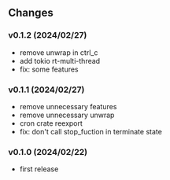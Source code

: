 ## Changes

### v0.1.2 (2024/02/27)
* remove unwrap in ctrl_c
* add tokio rt-multi-thread
* fix: some features

### v0.1.1 (2024/02/27)
* remove unnecessary features
* remove unnecessary unwrap
* cron crate reexport
* fix: don't call stop_fuction in terminate state

### v0.1.0 (2024/02/22)
* first release
